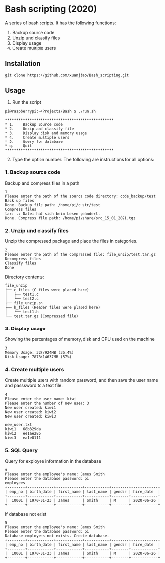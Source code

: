 # Bash scripting (2020)

A series of bash scripts. It has the following functions:

1.	Backup source code
2.  Unzip und classify files
3.  Display usage
4.  Create multiple users


## Installation
```
git clone https://github.com/xuanjiao/Bash_scripting.git
```

## Usage
1.  Run the script

```
pi@raspberrypi:~/Projects/Bash $ ./run.sh

*************************************************
* 1.	Backup Source code
* 2.	Unzip and classify file
* 3.	Display disk and memory usage
* 4.	Create multiple users
* 5.	Query for database
* q.	Quit
*************************************************

```

2.  Type the option number. The following are instructions for all options:


### 1.	Backup source code
Backup and compress files in a path

```
1
Please enter the path of the source code directory: code_backup/test
Back up files
Done. Backup file path: /home/pi/c_str/test
Compress files
tar: .: Datei hat sich beim Lesen geändert.
Done. Compress file path: /home/pi/share/src_15_01_2021.tgz
```
### 2.  Unzip und classify files
Unzip the compressed package and place the files in categories.

```
2
Please enter the path of the compressed file: file_unzip/test.tar.gz
Decompress files
Classify files
Done
```

Directory contents:
```
file_unzip
├── c_files (C files were placed here)
│   ├── test1.c
│   └── test2.c
├── file_unzip.sh
├── h_files (Header files were placed here)
│   └── test1.h
└── test.tar.gz (Compressed file)
```

### 3. Display usage

Showing the percentages of memory, disk and CPU used on the machine

```
3
Memory Usage: 327/924MB (35.4%)
Disk Usage: 7873/14637MB (57%)
```

### 4. Create multiple users
Create multiple users with random password, and then save the user name and passsword to a text file.
```
4
Please enter the user name: kiwi
Please enter the number of new user: 3
New user created: kiwi1
New user created: kiwi2
New user created: kiwi3
```
```
new_user.txt
kiwi1	68b329da
kiwi2	ee1ae285
kiwi3	ea1e8111
```
### 5. SQL Query
Query for exployee information in the database

```
5
Please enter the employee's name: James Smith
Please enter the database password: pi
employees
+--------+------------+------------+-----------+--------+------------+
| emp_no | birth_date | first_name | last_name | gender | hire_date  |
+--------+------------+------------+-----------+--------+------------+
|  10001 | 1970-01-23 | James      | Smith     | M      | 2020-06-26 |
+--------+------------+------------+-----------+--------+------------+
```

If database not exist
```
5
Please enter the employee's name: James Smith
Please enter the database password: pi
Database employees not exists. Create database.
+--------+------------+------------+-----------+--------+------------+
| emp_no | birth_date | first_name | last_name | gender | hire_date  |
+--------+------------+------------+-----------+--------+------------+
|  10001 | 1970-01-23 | James      | Smith     | M      | 2020-06-26 |
+--------+------------+------------+-----------+--------+------------+
```
